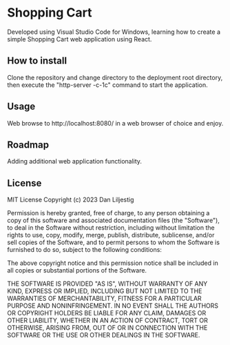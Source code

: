 # Shopping Cart
Developed using Visual Studio Code for Windows, learning how to create a simple Shopping Cart web application using React.
## How to install
Clone the repository and change directory to the deployment root directory, then execute the "http-server -c-1c" command to start the application.
## Usage
Web browse to http://localhost:8080/ in a web browser of choice and enjoy.
## Roadmap
Adding additional web application functionality.
## License
MIT License
Copyright (c) 2023 Dan Liljestig

Permission is hereby granted, free of charge, to any person obtaining a copy of this software and associated documentation files (the "Software"), to deal in the Software without restriction, including without limitation the rights to use, copy, modify, merge, publish, distribute, sublicense, and/or sell copies of the Software, and to permit persons to whom the Software is furnished to do so, subject to the following conditions:

The above copyright notice and this permission notice shall be included in all copies or substantial portions of the Software.

THE SOFTWARE IS PROVIDED "AS IS", WITHOUT WARRANTY OF ANY KIND, EXPRESS OR IMPLIED, INCLUDING BUT NOT LIMITED TO THE WARRANTIES OF MERCHANTABILITY, FITNESS FOR A PARTICULAR PURPOSE AND NONINFRINGEMENT. IN NO EVENT SHALL THE AUTHORS OR COPYRIGHT HOLDERS BE LIABLE FOR ANY CLAIM, DAMAGES OR OTHER LIABILITY, WHETHER IN AN ACTION OF CONTRACT, TORT OR OTHERWISE, ARISING FROM, OUT OF OR IN CONNECTION WITH THE SOFTWARE OR THE USE OR OTHER DEALINGS IN THE SOFTWARE.